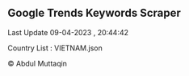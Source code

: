 

## Google Trends Keywords Scraper 
 
Last Update 09-04-2023 , 20:44:42

Country List :
VIETNAM.json



© Abdul Muttaqin 
